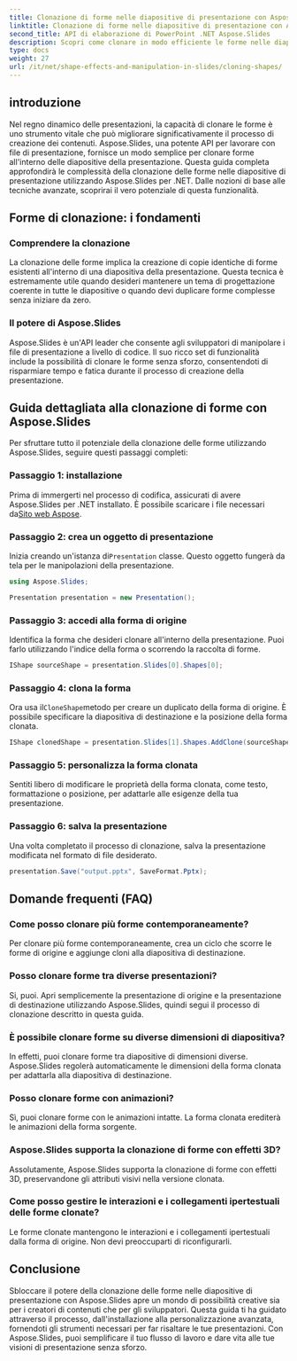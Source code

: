 ```yaml
---
title: Clonazione di forme nelle diapositive di presentazione con Aspose.Slides
linktitle: Clonazione di forme nelle diapositive di presentazione con Aspose.Slides
second_title: API di elaborazione di PowerPoint .NET Aspose.Slides
description: Scopri come clonare in modo efficiente le forme nelle diapositive della presentazione utilizzando l'API Aspose.Slides. Crea presentazioni dinamiche con facilità. Esplora la guida passo passo, le domande frequenti e altro ancora.
type: docs
weight: 27
url: /it/net/shape-effects-and-manipulation-in-slides/cloning-shapes/
---
```


## introduzione

Nel regno dinamico delle presentazioni, la capacità di clonare le forme è uno strumento vitale che può migliorare significativamente il processo di creazione dei contenuti. Aspose.Slides, una potente API per lavorare con file di presentazione, fornisce un modo semplice per clonare forme all'interno delle diapositive della presentazione. Questa guida completa approfondirà le complessità della clonazione delle forme nelle diapositive di presentazione utilizzando Aspose.Slides per .NET. Dalle nozioni di base alle tecniche avanzate, scoprirai il vero potenziale di questa funzionalità.

## Forme di clonazione: i fondamenti

### Comprendere la clonazione

La clonazione delle forme implica la creazione di copie identiche di forme esistenti all'interno di una diapositiva della presentazione. Questa tecnica è estremamente utile quando desideri mantenere un tema di progettazione coerente in tutte le diapositive o quando devi duplicare forme complesse senza iniziare da zero.

### Il potere di Aspose.Slides

Aspose.Slides è un'API leader che consente agli sviluppatori di manipolare i file di presentazione a livello di codice. Il suo ricco set di funzionalità include la possibilità di clonare le forme senza sforzo, consentendoti di risparmiare tempo e fatica durante il processo di creazione della presentazione.

## Guida dettagliata alla clonazione di forme con Aspose.Slides

Per sfruttare tutto il potenziale della clonazione delle forme utilizzando Aspose.Slides, seguire questi passaggi completi:

### Passaggio 1: installazione

 Prima di immergerti nel processo di codifica, assicurati di avere Aspose.Slides per .NET installato. È possibile scaricare i file necessari da[Sito web Aspose](https://releases.aspose.com/slides/net/).

### Passaggio 2: crea un oggetto di presentazione

 Inizia creando un'istanza di`Presentation` classe. Questo oggetto fungerà da tela per le manipolazioni della presentazione.

```csharp
using Aspose.Slides;

Presentation presentation = new Presentation();
```

### Passaggio 3: accedi alla forma di origine

Identifica la forma che desideri clonare all'interno della presentazione. Puoi farlo utilizzando l'indice della forma o scorrendo la raccolta di forme.

```csharp
IShape sourceShape = presentation.Slides[0].Shapes[0];
```

### Passaggio 4: clona la forma

 Ora usa il`CloneShape`metodo per creare un duplicato della forma di origine. È possibile specificare la diapositiva di destinazione e la posizione della forma clonata.

```csharp
IShape clonedShape = presentation.Slides[1].Shapes.AddClone(sourceShape, x, y, width, height);
```

### Passaggio 5: personalizza la forma clonata

Sentiti libero di modificare le proprietà della forma clonata, come testo, formattazione o posizione, per adattarle alle esigenze della tua presentazione.

### Passaggio 6: salva la presentazione

Una volta completato il processo di clonazione, salva la presentazione modificata nel formato di file desiderato.

```csharp
presentation.Save("output.pptx", SaveFormat.Pptx);
```

## Domande frequenti (FAQ)

### Come posso clonare più forme contemporaneamente?

Per clonare più forme contemporaneamente, crea un ciclo che scorre le forme di origine e aggiunge cloni alla diapositiva di destinazione.

### Posso clonare forme tra diverse presentazioni?

Si, puoi. Apri semplicemente la presentazione di origine e la presentazione di destinazione utilizzando Aspose.Slides, quindi segui il processo di clonazione descritto in questa guida.

### È possibile clonare forme su diverse dimensioni di diapositiva?

In effetti, puoi clonare forme tra diapositive di dimensioni diverse. Aspose.Slides regolerà automaticamente le dimensioni della forma clonata per adattarla alla diapositiva di destinazione.

### Posso clonare forme con animazioni?

Sì, puoi clonare forme con le animazioni intatte. La forma clonata erediterà le animazioni della forma sorgente.

### Aspose.Slides supporta la clonazione di forme con effetti 3D?

Assolutamente, Aspose.Slides supporta la clonazione di forme con effetti 3D, preservandone gli attributi visivi nella versione clonata.

### Come posso gestire le interazioni e i collegamenti ipertestuali delle forme clonate?

Le forme clonate mantengono le interazioni e i collegamenti ipertestuali dalla forma di origine. Non devi preoccuparti di riconfigurarli.

## Conclusione

Sbloccare il potere della clonazione delle forme nelle diapositive di presentazione con Aspose.Slides apre un mondo di possibilità creative sia per i creatori di contenuti che per gli sviluppatori. Questa guida ti ha guidato attraverso il processo, dall'installazione alla personalizzazione avanzata, fornendoti gli strumenti necessari per far risaltare le tue presentazioni. Con Aspose.Slides, puoi semplificare il tuo flusso di lavoro e dare vita alle tue visioni di presentazione senza sforzo.